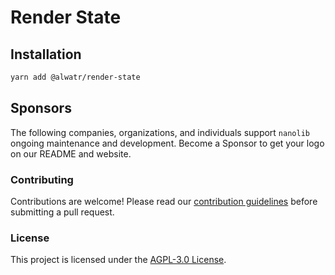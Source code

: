 # Render State

## Installation

```bash
yarn add @alwatr/render-state
```

## Sponsors

The following companies, organizations, and individuals support `nanolib` ongoing maintenance and development. Become a Sponsor to get your logo on our README and website.

### Contributing

Contributions are welcome! Please read our [contribution guidelines](https://github.com/Alwatr/.github/blob/next/CONTRIBUTING.md) before submitting a pull request.

### License

This project is licensed under the [AGPL-3.0 License](LICENSE).
